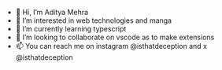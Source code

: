 - 👋 Hi, I’m Aditya Mehra
- 👀 I’m interested in web technologies and manga
- 🌱 I’m currently learning typescript
- 💞️ I’m looking to collaborate on vscode as to make extensions
- 📫 You can reach me on instagram @isthatdeception and x @isthatdeception

<!---
isthatdeception/isthatdeception is a ✨ special ✨ repository because its `README.md` (this file) appears on your GitHub profile.
You can click the Preview link to take a look at your changes.
--->
